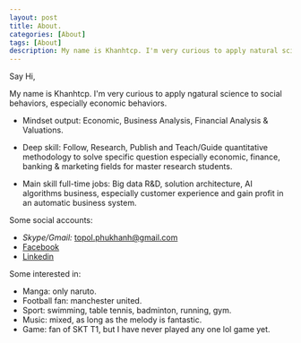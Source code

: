 ```yaml
---
layout: post
title: About.
categories: [About]
tags: [About]
description: My name is Khanhtcp. I'm very curious to apply natural science to social behaviors, especially economic behaviors.
--- 
```


Say Hi,


My name is Khanhtcp. I'm very curious to apply ngatural science to social behaviors, especially economic behaviors.

- Mindset output: Economic, Business Analysis, Financial Analysis & Valuations.

- Deep skill: Follow, Research, Publish and Teach/Guide quantitative methodology to solve specific question especially economic, finance, banking & marketing fields for master research students.

- Main skill full-time jobs: Big data R&D, solution architecture, AI algorithms business, especially customer experience and gain profit in an automatic business system.

Some social accounts:

- *Skype/Gmail:* topol.phukhanh@gmail.com
- [Facebook](https://www.facebook.com/trancongphukhanh)
- [Linkedin](https://www.linkedin.com/in/trancongphukhanh/)


Some interested in:
- Manga: only naruto.
- Football fan: manchester united.
- Sport: swimming, table tennis, badminton, running, gym.
- Music: mixed, as long as the melody is fantastic.
- Game: fan of SKT T1, but I have never played any one lol game yet.

